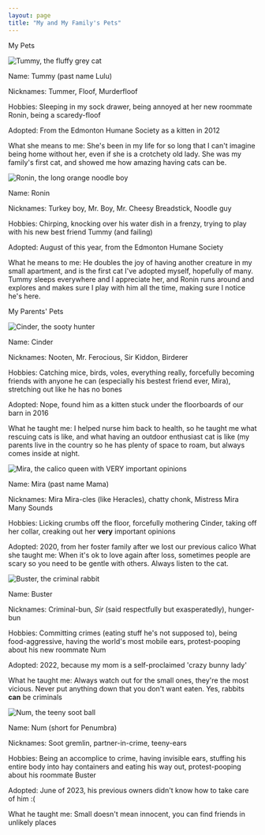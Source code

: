 ```yaml
---
layout: page
title: "My and My Family's Pets"
---
```


My Pets

![Tummy, the fluffy grey cat](/The-Pet-Blog/IMG_3545(1).jpg)

Name: Tummy (past name Lulu)

Nicknames: Tummer, Floof, Murderfloof

Hobbies: Sleeping in my sock drawer, being annoyed at her new roommate Ronin, being a scaredy-floof

Adopted: From the Edmonton Humane Society as a kitten in 2012

What she means to me: She's been in my life for so long that I can't imagine being home without her, even if she is a crotchety old lady. She was my family's first cat, and showed me how amazing having cats can be.

![Ronin, the long orange noodle boy](/The-Pet-Blog/IMG_3546(1).jpg)

Name: Ronin

Nicknames: Turkey boy, Mr. Boy, Mr. Cheesy Breadstick, Noodle guy

Hobbies: Chirping, knocking over his water dish in a frenzy, trying to play with his new best friend Tummy (and failing)

Adopted: August of this year, from the Edmonton Humane Society

What he means to me: He doubles the joy of having another creature in my small apartment, and is the first cat I've adopted myself, hopefully of many. Tummy sleeps everywhere and I appreciate her, and Ronin runs around and explores and makes sure I play with him all the time, making sure I notice he's here.

My Parents' Pets

![Cinder, the sooty hunter](/The-Pet-Blog/DSCN3443.JPG)

Name: Cinder

Nicknames: Nooten, Mr. Ferocious, Sir Kiddon, Birderer

Hobbies: Catching mice, birds, voles, everything really, forcefully becoming friends with anyone he can (especially his bestest friend ever, Mira), stretching out like he has no bones

Adopted: Nope, found him as a kitten stuck under the floorboards of our barn in 2016

What he taught me: I helped nurse him back to health, so he taught me what rescuing cats is like, and what having an outdoor enthusiast cat is like (my parents live in the country so he has plenty of space to roam, but always comes inside at night. 

![Mira, the calico queen with VERY important opinions](/The-Pet-Blog/IMG_3547.jpg)

Name: Mira (past name Mama)

Nicknames: Mira Mira-cles (like Heracles), chatty chonk, Mistress Mira Many Sounds

Hobbies: Licking crumbs off the floor, forcefully mothering Cinder, taking off her collar, creaking out her **very** important opinions

Adopted: 2020, from her foster family after we lost our previous calico
What she taught me: When it's ok to love again after loss, sometimes people are scary so you need to be gentle with others. Always listen to the cat.

![Buster, the criminal rabbit](/The-Pet-Blog/IMG_3548.jpg)

Name: Buster

Nicknames: Criminal-bun, *Sir* (said respectfully but exasperatedly), hunger-bun

Hobbies: Committing crimes (eating stuff he's not supposed to), being food-aggressive, having the world's most mobile ears, protest-pooping about his new roommate Num

Adopted: 2022, because my mom is a self-proclaimed 'crazy bunny lady'

What he taught me: Always watch out for the small ones, they're the most vicious. Never put anything down that you don't want eaten. Yes, rabbits **can** be criminals

![Num, the teeny soot ball](/The-Pet-Blog/IMG_3549.jpg)

Name: Num (short for Penumbra)

Nicknames: Soot gremlin, partner-in-crime, teeny-ears

Hobbies: Being an accomplice to crime, having invisible ears, stuffing his entire body into hay containers and eating his way out, protest-pooping about his roommate Buster

Adopted: June of 2023, his previous owners didn't know how to take care of him :(

What he taught me: Small doesn't mean innocent, you can find friends in unlikely places
